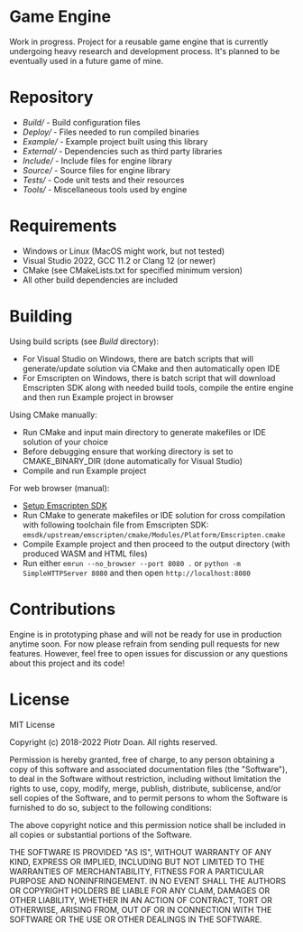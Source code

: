 Game Engine
===

Work in progress. Project for a reusable game engine that is currently undergoing heavy research and development process. It's planned to be eventually used in a future game of mine.

Repository
===

* *Build/* - Build configuration files
* *Deploy/* - Files needed to run compiled binaries
* *Example/* - Example project built using this library
* *External/* - Dependencies such as third party libraries
* *Include/* - Include files for engine library
* *Source/* - Source files for engine library
* *Tests/* - Code unit tests and their resources
* *Tools/* - Miscellaneous tools used by engine

Requirements
===
* Windows or Linux (MacOS might work, but not tested)
* Visual Studio 2022, GCC 11.2 or Clang 12 (or newer)
* CMake (see CMakeLists.txt for specified minimum version)
* All other build dependencies are included

Building
===
Using build scripts (see *Build* directory):
* For Visual Studio on Windows, there are batch scripts that will generate/update solution via CMake and then automatically open IDE
* For Emscripten on Windows, there is batch script that will download Emscripten SDK along with needed build tools, compile the entire engine and then run Example project in browser

Using CMake manually:
* Run CMake and input main directory to generate makefiles or IDE solution of your choice
* Before debugging ensure that working directory is set to CMAKE_BINARY_DIR (done automatically for Visual Studio)
* Compile and run Example project

For web browser (manual):
* [Setup Emscripten SDK](https://webassembly.org/getting-started/developers-guide/)
* Run CMake to generate makefiles or IDE solution for cross compilation with following toolchain file from Emscripten SDK: `emsdk/upstream/emscripten/cmake/Modules/Platform/Emscripten.cmake`
* Compile Example project and then proceed to the output directory (with produced WASM and HTML files)
* Run either `emrun --no_browser --port 8080 .` or `python -m SimpleHTTPServer 8080` and then open `http://localhost:8080`

Contributions
===
Engine is in prototyping phase and will not be ready for use in production anytime soon. For now please refrain from sending pull requests for new features. However, feel free to open issues for discussion or any questions about this project and its code!

License
===
MIT License

Copyright (c) 2018-2022 Piotr Doan. All rights reserved.

Permission is hereby granted, free of charge, to any person obtaining a copy of this software and associated documentation files (the "Software"), to deal in the Software without restriction, including without limitation the rights to use, copy, modify, merge, publish, distribute, sublicense, and/or sell copies of the Software, and to permit persons to whom the Software is furnished to do so, subject to the following conditions:

The above copyright notice and this permission notice shall be included in all copies or substantial portions of the Software.

THE SOFTWARE IS PROVIDED "AS IS", WITHOUT WARRANTY OF ANY KIND, EXPRESS OR IMPLIED, INCLUDING BUT NOT LIMITED TO THE WARRANTIES OF MERCHANTABILITY, FITNESS FOR A PARTICULAR PURPOSE AND NONINFRINGEMENT. IN NO EVENT SHALL THE AUTHORS OR COPYRIGHT HOLDERS BE LIABLE FOR ANY CLAIM, DAMAGES OR OTHER LIABILITY, WHETHER IN AN ACTION OF CONTRACT, TORT OR OTHERWISE, ARISING FROM, OUT OF OR IN CONNECTION WITH THE SOFTWARE OR THE USE OR OTHER DEALINGS IN THE SOFTWARE.
